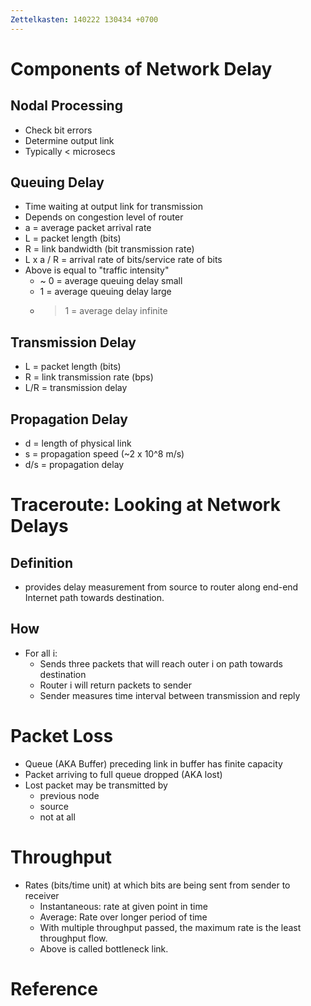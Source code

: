 ```yaml
---
Zettelkasten: 140222 130434 +0700
---
```

# Components of Network Delay
## Nodal Processing
* Check bit errors
* Determine output link
* Typically < microsecs

## Queuing Delay
* Time waiting at output link for transmission
* Depends on congestion level of router
* a = average packet arrival rate
* L = packet length (bits)
* R = link bandwidth (bit transmission rate)
* L x a / R = arrival rate of bits/service rate of bits
* Above is equal to "traffic intensity"
	* ~ 0 = average queuing delay small
	* 1 = average queuing delay large
	* > 1 = average delay infinite

## Transmission Delay
* L = packet length (bits)
* R = link transmission rate (bps)
* L/R = transmission delay

## Propagation Delay
* d = length of physical link
* s = propagation speed (~2 x 10^8 m/s)
* d/s = propagation delay

# Traceroute: Looking at Network Delays
## Definition
* provides delay measurement from source to router along end-end Internet path towards destination.

## How
* For all i:
	* Sends three packets that will reach outer i on path towards destination
	* Router i will return packets to sender
	*  Sender measures time interval between transmission and reply

# Packet Loss
* Queue (AKA Buffer) preceding link in buffer has finite capacity
* Packet arriving to full queue dropped (AKA lost)
* Lost packet may be transmitted by
	* previous node
	* source
	* not at all

# Throughput
* Rates (bits/time unit) at which bits are being sent from sender to receiver
	* Instantaneous: rate at given point in time
	* Average: Rate over longer period of time
	* With multiple throughput passed, the maximum rate is the least throughput flow.
	* Above is called bottleneck link.

# Reference
